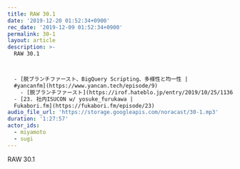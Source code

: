 ```yaml
---
title: RAW 30.1
date: '2019-12-20 01:52:34+0900'
rec_date: '2019-12-09 01:52:34+0900'
permalink: 30-1
layout: article
description: >-
  RAW 30.1



  - [脱ブランチファースト、BigQuery Scripting、多様性と均一性 |
  #yancanfm](https://www.yancan.tech/episode/9)
    - [脱ブランチファースト](https://irof.hateblo.jp/entry/2019/10/25/113652)
  - [23. 社内ISUCON w/ yosuke_furukawa |
  Fukabori.fm](https://fukabori.fm/episode/23)
audio_file_url: 'https://storage.googleapis.com/noracast/30-1.mp3'
duration: '1:27:57'
actor_ids:
  - miyamoto
  - sugi
---
```

RAW 30.1
